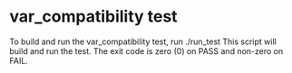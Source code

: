var_compatibility test
================

To build and run the var_compatibility test, run ./run_test
This script will build and run the test.
The exit code is zero (0) on PASS and non-zero on FAIL.
